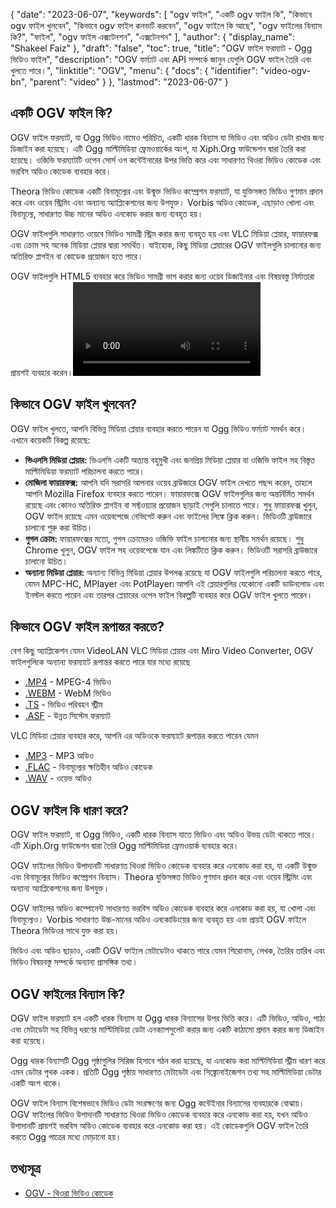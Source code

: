 {
  "date": "2023-06-07",
  "keywords": [
"ogv ফাইল",
"একটি ogv ফাইল কি",
"কিভাবে ogv ফাইল খুলবেন",
"কিভাবে ogv ফাইল কনভার্ট করবেন",
"ogv ফাইলে কি আছে",
"ogv ফাইলের বিন্যাস কি?",
"ফাইল",
"ogv ফাইল এক্সটেনশন",
"এক্সটেনশন"
],
  "author": {
    "display_name": "Shakeel Faiz"
},
  "draft": "false",
  "toc": true,
  "title": "OGV ফাইল ফরম্যাট - Ogg ভিডিও ফাইল",
  "description": "OGV ফর্ম্যাট এবং API সম্পর্কে জানুন যেগুলি OGV ফাইল তৈরি এবং খুলতে পারে।",
  "linktitle": "OGV",
  "menu": {
    "docs": {
      "identifier": "video-ogv-bn",
      "parent": "video"
}
},
  "lastmod": "2023-06-07"
}

## একটি OGV ফাইল কি?

OGV ফাইল ফরম্যাট, যা Ogg ভিডিও নামেও পরিচিত, একটি ধারক বিন্যাস যা ভিডিও এবং অডিও ডেটা রাখার জন্য ডিজাইন করা হয়েছে। এটি Ogg মাল্টিমিডিয়া ফ্রেমওয়ার্কের অংশ, যা Xiph.Org ফাউন্ডেশন দ্বারা তৈরি করা হয়েছে। ওজিভি ফরম্যাটটি ওপেন সোর্স ওগ কন্টেইনারের উপর ভিত্তি করে এবং সাধারণত থিওরা ভিডিও কোডেক এবং ভরবিস অডিও কোডেক ব্যবহার করে।

Theora ভিডিও কোডেক একটি বিনামূল্যের এবং উন্মুক্ত ভিডিও কম্প্রেশন ফরম্যাট, যা যুক্তিসঙ্গত ভিডিও গুণমান প্রদান করে এবং ওয়েব স্ট্রিমিং এবং অন্যান্য অ্যাপ্লিকেশনের জন্য উপযুক্ত। Vorbis অডিও কোডেক, এছাড়াও খোলা এবং বিনামূল্যে, সাধারণত উচ্চ মানের অডিও এনকোড করার জন্য ব্যবহৃত হয়।

OGV ফাইলগুলি সাধারণত ওয়েবে ভিডিও সামগ্রী স্ট্রিম করার জন্য ব্যবহৃত হয় এবং VLC মিডিয়া প্লেয়ার, ফায়ারফক্স এবং ক্রোম সহ অনেক মিডিয়া প্লেয়ার দ্বারা সমর্থিত। যাইহোক, কিছু মিডিয়া প্লেয়ারের OGV ফাইলগুলি চালানোর জন্য অতিরিক্ত প্লাগইন বা কোডেক প্রয়োজন হতে পারে।


OGV ফাইলগুলি HTML5 ব্যবহার করে ভিডিও সামগ্রী ভাগ করার জন্য ওয়েব ডিজাইনার এবং বিষয়বস্তু নির্মাতারা প্রায়শই ব্যবহার করেন।<video> ` ট্যাগ। ফাইলগুলিতে ভিডিও সামগ্রী থাকা সত্ত্বেও এগুলিকে সাধারণত `.ogg` এক্সটেনশনের সাথে HTML সোর্স কোডে উল্লেখ করা হয়৷

## কিভাবে OGV ফাইল খুলবেন?

OGV ফাইল খুলতে, আপনি বিভিন্ন মিডিয়া প্লেয়ার ব্যবহার করতে পারেন যা Ogg ভিডিও ফর্ম্যাট সমর্থন করে। এখানে কয়েকটি বিকল্প রয়েছে:

- **ভিএলসি মিডিয়া প্লেয়ার:** ভিএলসি একটি অত্যন্ত বহুমুখী এবং জনপ্রিয় মিডিয়া প্লেয়ার যা ওজিভি ফাইল সহ বিস্তৃত মাল্টিমিডিয়া ফরম্যাট পরিচালনা করতে পারে।
- **মোজিলা ফায়ারফক্স:** আপনি যদি সরাসরি আপনার ওয়েব ব্রাউজারে OGV ফাইল দেখতে পছন্দ করেন, তাহলে আপনি Mozilla Firefox ব্যবহার করতে পারেন। ফায়ারফক্সে OGV ফাইলগুলির জন্য অন্তর্নির্মিত সমর্থন রয়েছে এবং কোনও অতিরিক্ত প্লাগইন বা সফ্টওয়্যার প্রয়োজন ছাড়াই সেগুলি চালাতে পারে। শুধু ফায়ারফক্স খুলুন, OGV ফাইল রয়েছে এমন ওয়েবপেজে নেভিগেট করুন এবং ফাইলের লিঙ্কে ক্লিক করুন। ভিডিওটি ব্রাউজারে চালানো শুরু করা উচিত।
- **গুগল ক্রোম:** ফায়ারফক্সের মতো, গুগল ক্রোমেরও ওজিভি ফাইল চালানোর জন্য স্থানীয় সমর্থন রয়েছে। শুধু Chrome খুলুন, OGV ফাইল সহ ওয়েবপেজে যান এবং লিঙ্কটিতে ক্লিক করুন। ভিডিওটি সরাসরি ব্রাউজারে চালানো উচিত।
- **অন্যান্য মিডিয়া প্লেয়ার:** অন্যান্য বিভিন্ন মিডিয়া প্লেয়ার উপলব্ধ রয়েছে যা OGV ফাইলগুলি পরিচালনা করতে পারে, যেমন MPC-HC, MPlayer এবং PotPlayer৷ আপনি এই প্লেয়ারগুলির যেকোনো একটি ডাউনলোড এবং ইনস্টল করতে পারেন এবং তারপর প্লেয়ারের ওপেন ফাইল বিকল্পটি ব্যবহার করে OGV ফাইল খুলতে পারেন।

## কিভাবে OGV ফাইল রূপান্তর করতে?

বেশ কিছু অ্যাপ্লিকেশন যেমন VideoLAN VLC মিডিয়া প্লেয়ার এবং Miro Video Converter, OGV ফাইলগুলিকে অন্যান্য ফরম্যাটে রূপান্তর করতে পারে যার মধ্যে রয়েছে

- [.MP4](/video/mp4/) - MPEG-4 ভিডিও
- [.WEBM](/video/webm/) - WebM ভিডিও
- [.TS](/video/ts/) - ভিডিও পরিবহন স্ট্রীম
- [.ASF](/video/asf/) - উন্নত সিস্টেম ফরম্যাট

VLC মিডিয়া প্লেয়ার ব্যবহার করে, আপনি এর অডিওকে ফরম্যাটে রূপান্তর করতে পারেন যেমন

- [.MP3](/audio/mp3/) - MP3 অডিও
- [.FLAC](/audio/flac/) - বিনামূল্যের ক্ষতিহীন অডিও কোডেক
- [.WAV](/audio/wav/) - ওয়েভ অডিও

## OGV ফাইল কি ধারণ করে?

OGV ফাইল ফরম্যাট, বা Ogg ভিডিও, একটি ধারক বিন্যাস যাতে ভিডিও এবং অডিও উভয় ডেটা থাকতে পারে। এটি Xiph.Org ফাউন্ডেশন দ্বারা তৈরি Ogg মাল্টিমিডিয়া ফ্রেমওয়ার্ক ব্যবহার করে।

OGV ফাইলের ভিডিও উপাদানটি সাধারণত থিওরা ভিডিও কোডেক ব্যবহার করে এনকোড করা হয়, যা একটি উন্মুক্ত এবং বিনামূল্যের ভিডিও কম্প্রেশন বিন্যাস। Theora যুক্তিসঙ্গত ভিডিও গুণমান প্রদান করে এবং ওয়েব স্ট্রিমিং এবং অন্যান্য অ্যাপ্লিকেশনের জন্য উপযুক্ত।

OGV ফাইলের অডিও কম্পোনেন্ট সাধারণত ভরবিস অডিও কোডেক ব্যবহার করে এনকোড করা হয়, যা খোলা এবং বিনামূল্যেও। Vorbis সাধারণত উচ্চ-মানের অডিও এনকোডিংয়ের জন্য ব্যবহৃত হয় এবং প্রায়ই OGV ফাইলে Theora ভিডিওর সাথে যুক্ত করা হয়।

ভিডিও এবং অডিও ছাড়াও, একটি OGV ফাইলে মেটাডেটাও থাকতে পারে যেমন শিরোনাম, লেখক, তৈরির তারিখ এবং ভিডিও বিষয়বস্তু সম্পর্কে অন্যান্য প্রাসঙ্গিক তথ্য।

## OGV ফাইলের বিন্যাস কি?

OGV ফাইল ফরম্যাট হল একটি ধারক বিন্যাস যা Ogg ধারক বিন্যাসের উপর ভিত্তি করে। এটি ভিডিও, অডিও, পাঠ্য এবং মেটাডেটা সহ বিভিন্ন ধরণের মাল্টিমিডিয়া ডেটা এনক্যাপসুলেট করার জন্য একটি কাঠামো প্রদান করার জন্য ডিজাইন করা হয়েছে।

Ogg ধারক বিন্যাসটি Ogg পৃষ্ঠাগুলির সিরিজ হিসাবে গঠন করা হয়েছে, যা এনকোড করা মাল্টিমিডিয়া স্ট্রীম ধারণ করে এমন ডেটার পৃথক একক। প্রতিটি Ogg পৃষ্ঠায় সাধারণত মেটাডেটা এবং সিঙ্ক্রোনাইজেশন তথ্য সহ মাল্টিমিডিয়া ডেটার একটি অংশ থাকে।

OGV ফাইল বিন্যাস বিশেষভাবে ভিডিও ডেটা সংরক্ষণের জন্য Ogg কন্টেইনার বিন্যাসের ব্যবহারকে বোঝায়। OGV ফাইলের ভিডিও উপাদানটি সাধারণত থিওরা ভিডিও কোডেক ব্যবহার করে এনকোড করা হয়, যখন অডিও উপাদানটি প্রায়শই ভরবিস অডিও কোডেক ব্যবহার করে এনকোড করা হয়। এই কোডেকগুলি OGV ফাইল তৈরি করতে Ogg পাত্রের মধ্যে মোড়ানো হয়।

## তথ্যসূত্র
* [OGV - থিওরা ভিডিও কোডেক](https://en.wikipedia.org/wiki/Theora)


